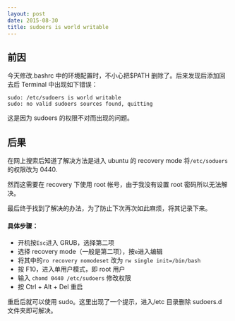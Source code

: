 ```yaml
---
layout: post
date: 2015-08-30
title: sudoers is world writable
---
```


## 前因

今天修改.bashrc 中的环境配置时，不小心把\$PATH 删除了。后来发现后添加回去后 Terminal 中出现如下错误：

    sudo: /etc/sudoers is world writable
    sudo: no valid sudoers sources found, quitting

<!--more-->

这是因为 sudoers 的权限不对而出现的问题。

## 后果

在网上搜索后知道了解决方法是进入 ubuntu 的 recovery mode 将`/etc/soduers`的权限改为 0440.

然而这需要在 recovery 下使用 root 帐号，由于我没有设置 root 密码所以无法解决。

最后终于找到了解决的办法，为了防止下次再次如此麻烦，将其记录下来。

#### 具体步骤：

- 开机按`Esc`进入 GRUB，选择第二项
- 选择 recovery mode（一般是第二项），按`e`进入编辑
- 将其中的`ro recovery nomodeset` 改为 `rw single init=/bin/bash`
- 按 F10，进入单用户模式，即 root 用户
- 输入 `chomd 0440 /etc/sudoers` 修改权限
- 按 Ctrl + Alt + Del 重启

重启后就可以使用 sudo。这里出现了一个提示，进入/etc 目录删除 sudoers.d 文件夹即可解决。
